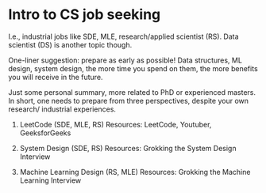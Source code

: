 # Intro to CS job seeking

I.e., industrial jobs like SDE, MLE, research/applied scientist (RS). Data scientist (DS) is another topic though.

One-liner suggestion: prepare as early as possible! Data structures, ML design, system design, the more time you spend on them, the more benefits you will receive in the future.

Just some personal summary, more related to PhD or experienced masters. In short, one needs to prepare from three perspectives, despite your own research/ industrial experiences.

1. LeetCode (SDE, MLE, RS)
Resources: LeetCode, Youtuber, GeeksforGeeks

2. System Design (SDE, RS)
Resources: Grokking the System Design Interview

3. Machine Learning Design (RS, MLE)
Resources: Grokking the Machine Learning Interview

